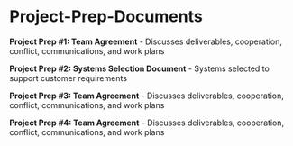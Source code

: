 # Project-Prep-Documents

**Project Prep #1: Team Agreement** - Discusses deliverables, cooperation, conflict, communications, and work plans

**Project Prep #2: Systems Selection Document** - Systems selected to support customer requirements

**Project Prep #3: Team Agreement** - Discusses deliverables, cooperation, conflict, communications, and work plans

**Project Prep #4: Team Agreement** - Discusses deliverables, cooperation, conflict, communications, and work plans
